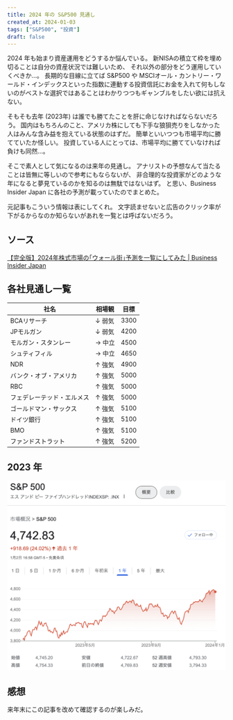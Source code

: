 ```yaml
---
title: 2024 年の S&P500 見通し
created_at: 2024-01-03
tags: ["S&P500", "投資"]
draft: false
---
```


2024 年も始まり資産運用をどうするか悩んでいる。
新NISAの積立て枠を埋め切ることは自分の資産状況では難しいため、
それ以外の部分をどう運用していくべきか…。
長期的な目線に立てば S&P500 や MSCIオール・カントリー・ワールド・インデックスといった指数に連動する投資信託にお金を入れて何もしないのがベストな選択ではあることはわかりつつもギャンブルをしたい欲には抗えない。

そもそも去年 (2023年) は誰でも勝てたことを肝に命じなければならないだろう。
国内はもちろんのこと、アメリカ株にしても下手な狼狽売りをしなかった人はみんな含み益を抱えている状態のはずだ。
簡単といいつつも市場平均に勝てていたか怪しい。
投資している人にとっては、市場平均に勝てていなければ負けも同然…。

そこで素人として気になるのは来年の見通し。
アナリストの予想なんて当たることは皆無に等しいので参考にもならないが、
非合理的な投資家がどのような年になると夢見ているのかを知るのは無駄ではないはず。
と思い、Business Insider Japan に各社の予測が載っていたのでまとめた。

元記事もこういう情報は表にしてくれ。
文字読ませないと広告のクリック率が下がるからなのか知らないがあれを一覧とは呼ばないだろう。

## ソース

[【完全版】2024年株式市場の｢ウォール街｣予測を一覧にしてみた | Business Insider Japan](https://www.businessinsider.jp/post-280617)

## 各社見通し一覧

| 社名                       | 相場観 | 目標 |
| -------------------------- | ------ | ---- |
| BCAリサーチ                | ↓ 弱気 | 3300 |
| JPモルガン                 | ↓ 弱気 | 4200 |
| モルガン・スタンレー       | → 中立 | 4500 |
| シュティフィル             | → 中立 | 4650 |
| NDR                        | ↑ 強気 | 4900 |
| バンク・オブ・アメリカ     | ↑ 強気 | 5000 |
| RBC                        | ↑ 強気 | 5000 |
| フェデレーテッド・エルメス | ↑ 強気 | 5000 |
| ゴールドマン・サックス     | ↑ 強気 | 5100 |
| ドイツ銀行                 | ↑ 強気 | 5100 |
| BMO                        | ↑ 強気 | 5100 |
| ファンドストラット         | ↑ 強気 | 5200 |

## 2023 年

![2023年 S&P500 チャート](./images/2023_S&P500.png)

## 感想

来年末にこの記事を改めて確認するのが楽しみだ。

